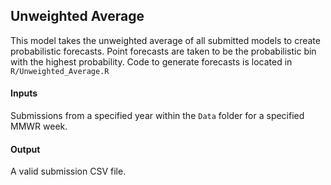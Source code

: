 ## Unweighted Average
This model takes the unweighted average of all submitted models to create probabilistic forecasts. Point forecasts are taken to be the probabilistic bin with the highest probability. Code to generate forecasts is located in `R/Unweighted_Average.R`

#### Inputs
Submissions from a specified year within the `Data` folder for a specified MMWR week.

#### Output
A valid submission CSV file.
